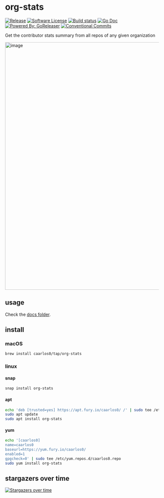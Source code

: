 # org-stats

[![Release](https://img.shields.io/github/release/caarlos0/org-stats.svg?style=for-the-badge)](https://github.com/caarlos0/org-stats/releases/latest)
[![Software License](https://img.shields.io/badge/license-MIT-brightgreen.svg?style=for-the-badge)](/LICENSE.md)
[![Build status](https://img.shields.io/github/workflow/status/caarlos0/org-stats/build?style=for-the-badge)](https://github.com/caarlos0/org-stats/actions?workflow=build)
[![Go Doc](https://img.shields.io/badge/godoc-reference-blue.svg?style=for-the-badge)](http://godoc.org/github.com/caarlos0/org-stats)
[![Powered By: GoReleaser](https://img.shields.io/badge/powered%20by-goreleaser-green.svg?style=for-the-badge)](https://github.com/goreleaser)
[![Conventional Commits](https://img.shields.io/badge/Conventional%20Commits-1.0.0-yellow.svg?style=for-the-badge)](https://conventionalcommits.org)

Get the contributor stats summary from all repos of any given organization

<img width="809" alt="image" src="https://user-images.githubusercontent.com/245435/125378448-22cd1600-e365-11eb-8a89-cb7204911f4c.png">

## usage

Check the [docs folder](/docs/org-stats.md).

## install

### macOS

```sh
brew install caarlos0/tap/org-stats
```

### linux

#### snap

```sh
snap install org-stats
```

#### apt

```sh
echo 'deb [trusted=yes] https://apt.fury.io/caarlos0/ /' | sudo tee /etc/apt/sources.list.d/caarlos0.list
sudo apt update
sudo apt install org-stats
```

#### yum

```sh
echo '[caarlos0]
name=caarlos0
baseurl=https://yum.fury.io/caarlos0/
enabled=1
gpgcheck=0' | sudo tee /etc/yum.repos.d/caarlos0.repo
sudo yum install org-stats
```

## stargazers over time

[![Stargazers over time](https://starchart.cc/caarlos0/org-stats.svg)](https://starchart.cc/caarlos0/org-stats)

